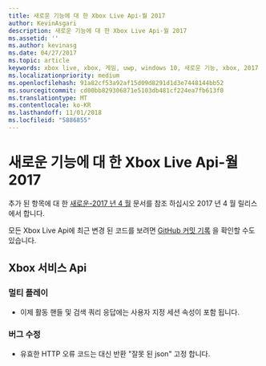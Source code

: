 ```yaml
---
title: 새로운 기능에 대 한 Xbox Live Api-월 2017
author: KevinAsgari
description: 새로운 기능에 대 한 Xbox Live Api-월 2017
ms.assetid: ''
ms.author: kevinasg
ms.date: 04/27/2017
ms.topic: article
keywords: xbox live, xbox, 게임, uwp, windows 10, 새로운 기능, xbox, 2017 수 있습니다.
ms.localizationpriority: medium
ms.openlocfilehash: 91a82cf53a92af15d09d8291d1d3e7448144bb52
ms.sourcegitcommit: cd00bb829306871e5103db481cf224ea7fb613f0
ms.translationtype: MT
ms.contentlocale: ko-KR
ms.lasthandoff: 11/01/2018
ms.locfileid: "5886855"
---
```

# <a name="whats-new-for-the-xbox-live-apis---may-2017"></a>새로운 기능에 대 한 Xbox Live Api-월 2017

추가 된 항목에 대 한 [새로운-2017 년 4 월](1704-whats-new.md) 문서를 참조 하십시오 2017 년 4 월 릴리스에서 합니다.

모든 Xbox Live Api에 최근 변경 된 코드를 보려면 [GitHub 커밋 기록](https://github.com/Microsoft/xbox-live-api/commits/master) 을 확인할 수도 있습니다.

## <a name="xbox-services-apis"></a>Xbox 서비스 Api

### <a name="multiplayer"></a>멀티 플레이

* 이제 활동 핸들 및 검색 쿼리 응답에는 사용자 지정 세션 속성이 포함 됩니다.

### <a name="bug-fixes"></a>버그 수정

* 유효한 HTTP 오류 코드는 대신 반환 "잘못 된 json" 고정 합니다.
